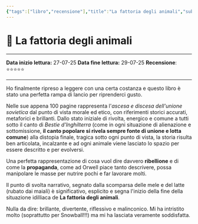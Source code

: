 ```yaml
---
{"tags":["libro","recensione"],"title":"La fattoria degli animali","subtitle":"Una fiaba","author":["George Orwell"],"category":["Juvenile Fiction"],"publisher":"Feltrinelli Editore","publish":"2022-04-07T00:00:00+02:00","total":121,"isbn":"8858846990 9788858846995","cover":"http://books.google.com/books/content?id=lRJoEAAAQBAJ&printsec=frontcover&img=1&zoom=1&edge=curl&source=gbs_api","status":"finished","created":"2025-08-05 17:14:47","updated":"2025-08-05 17:14:47","dg-publish":true,"dateStarted":"2025-07-27","dateEnded":"2025-07-29","dg-note-icon":null,"rating":"⭐⭐⭐⭐⭐","dg-show-inline-title":false,"permalink":"/letture/libri/la-fattoria-degli-animali/","dgPassFrontmatter":true,"noteIcon":null}
---
```


# 📖 La fattoria degli animali

---

**Data inizio lettura:** 27-07-25
**Data fine lettura:** 29-07-25
**Recensione**: ⭐⭐⭐⭐⭐

---

Ho finalmente ripreso a leggere con una certa costanza e questo libro è stato una perfetta rampa di lancio per riprenderci gusto. 

Nelle sue appena 100 pagine rappresenta l'*ascesa e discesa dell'unione sovietica* dal punto di vista morale ed etico, con riferimenti storici accurati, metaforici e brillanti. Dallo stato iniziale di rivolta, energico e comune a tutti sotto il canto di *Bestie d'Inghilterra* (come in ogni situazione di alienazione e sottomissione, **il canto popolare si rivela sempre fonte di unione e lotta comune**) alla distopia finale, tragica sotto ogni punto di vista, la storia risulta ben articolata, incalzante e ad ogni animale viene lasciato lo spazio per essere descritto e per evolversi. 

Una perfetta rappresentazione di cosa vuol dire davvero **ribellione** e di come la **propaganda**, come ad Orwell piace tanto descrivere, possa manipolare le masse per nutrire pochi e far lavorare molti. 

Il punto di svolta narrativo, segnato dalla scomparsa delle mele e del latte (rubato dai maiali) è significativo, esplicito e segna l'inizio della fine della situazione idilliaca de **La fattoria degli animali**. 

Nulla da dire: brillante, divertente, riflessivo e malinconico. Mi ha intristito molto (soprattutto per Snowball!!!) ma mi ha lasciata veramente soddisfatta.
